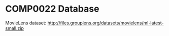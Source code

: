 # COMP0022 Database
MovieLens dataset:  http://files.grouplens.org/datasets/movielens/ml-latest-small.zip
